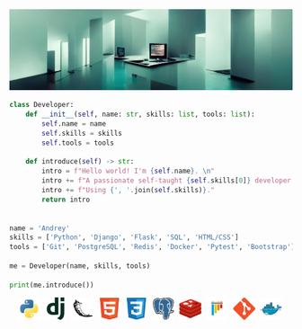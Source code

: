 <div align="center">

<img src="img/bckgrnd.png" alt="logo" height="auto" />

<!-- ![Views](https://komarev.com/ghpvc/?username=ivnvxd&style=flat-square) -->

<!-- [![Facebook](https://img.shields.io/badge/Facebook-1877F2?style=flat-square&logo=facebook&logoColor=white)](https://www.facebook.com/andrey.ivanov.194)
[![LinkedIn](https://img.shields.io/badge/LinkedIn-0077B5?style=flat-square&logo=linkedin&logoColor=white)](https://www.linkedin.com/in/abivanov/)
[![Telegram](https://img.shields.io/badge/Telegram-2CA5E0?style=flat-square&logo=telegram&logoColor=white)](https://t.me/venyxd)
[![Gmail Badge](https://img.shields.io/badge/-Gmail-c14438?style=flat-square&logo=Gmail&logoColor=white&link=mailto:ivnvxd@gmail.com)](mailto:ivnvxd@gmail.com) -->

</div>

```python
class Developer:
    def __init__(self, name: str, skills: list, tools: list):
        self.name = name
        self.skills = skills
        self.tools = tools

    def introduce(self) -> str:
        intro = f"Hello world! I'm {self.name}. \n"
        intro += f"A passionate self-taught {self.skills[0]} developer with expertise in {', '.join(self.skills)}. \n"
        intro += f"Using {', '.join(self.skills)}."
        return intro


name = 'Andrey'
skills = ['Python', 'Django', 'Flask', 'SQL', 'HTML/CSS']
tools = ['Git', 'PostgreSQL', 'Redis', 'Docker', 'Pytest', 'Bootstrap']

me = Developer(name, skills, tools)

print(me.introduce())
```

<!-- https://github.com/devicons/devicon -->
<div align="center">
    <img src="https://raw.githubusercontent.com/devicons/devicon/1119b9f84c0290e0f0b38982099a2bd027a48bf1/icons/python/python-original.svg" title="Python" alt="Python" width="40" height="40"/>&nbsp;
    <img src="https://raw.githubusercontent.com/devicons/devicon/1119b9f84c0290e0f0b38982099a2bd027a48bf1/icons/django/django-plain.svg" title="Django" alt="Django" width="40" height="40"/>&nbsp;
    <img src="https://raw.githubusercontent.com/devicons/devicon/1119b9f84c0290e0f0b38982099a2bd027a48bf1/icons/flask/flask-original.svg" title="Flask" alt="Flask" width="40" height="40"/>&nbsp;
    <img src="https://raw.githubusercontent.com/devicons/devicon/1119b9f84c0290e0f0b38982099a2bd027a48bf1/icons/html5/html5-original.svg" title="HTML" alt="HTML" width="40" height="40"/>&nbsp;
    <img src="https://raw.githubusercontent.com/devicons/devicon/1119b9f84c0290e0f0b38982099a2bd027a48bf1/icons/css3/css3-original.svg" title="CSS" alt="CSS" width="40" height="40"/>&nbsp;
    <img src="https://raw.githubusercontent.com/devicons/devicon/1119b9f84c0290e0f0b38982099a2bd027a48bf1/icons/postgresql/postgresql-original.svg" title="PostgreSQL" alt="PostgreSQL" width="40" height="40"/>&nbsp;
    <img src="https://raw.githubusercontent.com/devicons/devicon/1119b9f84c0290e0f0b38982099a2bd027a48bf1/icons/redis/redis-original.svg" title="Redis" alt="Redis" width="40" height="40"/>&nbsp;
    <img src="https://raw.githubusercontent.com/devicons/devicon/1119b9f84c0290e0f0b38982099a2bd027a48bf1/icons/pytest/pytest-original.svg" title="Pytest" alt="Pytest" width="40" height="40"/>&nbsp;
    <img src="https://raw.githubusercontent.com/devicons/devicon/1119b9f84c0290e0f0b38982099a2bd027a48bf1/icons/git/git-original.svg" title="Git" alt="Git" width="40" height="40"/>&nbsp;
    <img src="https://raw.githubusercontent.com/devicons/devicon/1119b9f84c0290e0f0b38982099a2bd027a48bf1/icons/docker/docker-original.svg" title="Docker" alt="Docker" width="40" height="40"/>&nbsp;
</div>
